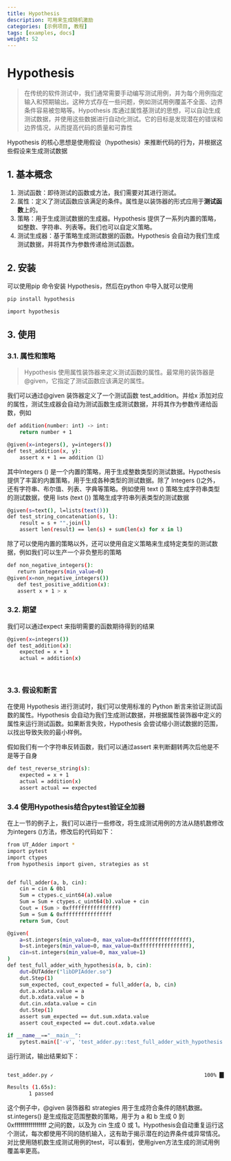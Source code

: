 ```yaml
---
title: Hypothesis
description: 可用来生成随机激励
categories: [示例项目, 教程]
tags: [examples, docs]
weight: 52
---
```



#  Hypothesis
> 在传统的软件测试中，我们通常需要手动编写测试用例，并为每个用例指定输入和预期输出。这种方式存在一些问题，例如测试用例覆盖不全面、边界条件容易被忽略等。Hypothesis 库通过属性基测试的思想，可以自动生成测试数据，并使用这些数据进行自动化测试。它的目标是发现潜在的错误和边界情况，从而提高代码的质量和可靠性

Hypothesis 的核心思想是使用假设（hypothesis）来推断代码的行为，并根据这些假设来生成测试数据

## 1. 基本概念
1. 测试函数：即待测试的函数或方法，我们需要对其进行测试。
2. 属性：定义了测试函数应该满足的条件。属性是以装饰器的形式应用于**测试函数**上的。
3. 策略：用于生成测试数据的生成器。Hypothesis 提供了一系列内置的策略，如整数、字符串、列表等。我们也可以自定义策略。
4. 测试生成器：基于策略生成测试数据的函数。Hypothesis 会自动为我们生成测试数据，并将其作为参数传递给测试函数。

## 2. 安装
可以使用pip 命令安装 Hypothesis，然后在python 中导入就可以使用
```bash hl: title:
pip install hypothesis

import hypothesis
```


## 3. 使用

### 3.1. 属性和策略   
>Hypothesis 使用属性装饰器来定义测试函数的属性。最常用的装饰器是 @given，它指定了测试函数应该满足的属性。

我们可以通过@given 装饰器定义了一个测试函数 test_addition。并给x 添加对应的属性，测试生成器会自动为测试函数生成测试数据，并将其作为参数传递给函数，例如
```bash hl: title:
def addition(number: int) -> int:
    return number + 1

@given(x=integers(), y=integers())　　
def test_addition(x, y):　　   
	assert x + 1 == addition（1）
```

其中Integers () 是一个内置的策略，用于生成整数类型的测试数据。Hypothesis 提供了丰富的内置策略，用于生成各种类型的测试数据。除了 Integers ()之外，还有字符串、布尔值、列表、字典等策略。例如使用 text () 策略生成字符串类型的测试数据，使用 lists (text ()) 策略生成字符串列表类型的测试数据
```bash hl: title:
@given(s=text(), l=lists(text()))
def test_string_concatenation(s, l):　　   
	result = s + "".join(l)　　   
	assert len(result) == len(s) + sum(len(x) for x in l)
```

除了可以使用内置的策略以外，还可以使用自定义策略来生成特定类型的测试数据，例如我们可以生产一个非负整形的策略
```bash hl: title:
def non_negative_integers():
　　return integers(min_value=0)
@given(x=non_negative_integers())
　　def test_positive_addition(x):
　　assert x + 1 > x
```

### 3.2. 期望
我们可以通过expect 来指明需要的函数期待得到的结果
```bash hl: title:
@given(x=integers())
def test_addition(x):
    expected = x + 1
    actual = addition(x)
   
    
```

### 3.3. 假设和断言
在使用 Hypothesis 进行测试时，我们可以使用标准的 Python 断言来验证测试函数的属性。Hypothesis 会自动为我们生成测试数据，并根据属性装饰器中定义的属性来运行测试函数。如果断言失败，Hypothesis 会尝试缩小测试数据的范围，以找出导致失败的最小样例。

假如我们有一个字符串反转函数，我们可以通过assert 来判断翻转两次后他是不是等于自身
```bash hl: title:
def test_reverse_string(s):
    expected = x + 1
    actual = addition(x)
	assert actual == expected
```

### 3.4 使用Hypothesis结合pytest验证全加器
在上一节的例子上，我们可以进行一些修改，将生成测试用例的方法从随机数修改为integers ()方法，修改后的代码如下：

```bash hl: title:
from UT_Adder import *
import pytest
import ctypes
from hypothesis import given, strategies as st


def full_adder(a, b, cin):
	cin = cin & 0b1
	Sum = ctypes.c_uint64(a).value
	Sum = Sum + ctypes.c_uint64(b).value + cin
	Cout = (Sum > 0xffffffffffffffff)
	Sum = Sum & 0xffffffffffffffff
	return Sum, Cout

@given(
    a=st.integers(min_value=0, max_value=0xffffffffffffffff),
    b=st.integers(min_value=0, max_value=0xffffffffffffffff),
    cin=st.integers(min_value=0, max_value=1)
)
def test_full_adder_with_hypothesis(a, b, cin):
	dut=DUTAdder("libDPIAdder.so")
	dut.Step(1)
	sum_expected, cout_expected = full_adder(a, b, cin)
	dut.a.xdata.value = a
	dut.b.xdata.value = b
	dut.cin.xdata.value = cin
	dut.Step(1)
	assert sum_expected == dut.sum.xdata.value
	assert cout_expected == dut.cout.xdata.value

if __name__=="__main__":
	pytest.main(['-v', 'test_adder.py::test_full_adder_with_hypothesis'])

```

运行测试，输出结果如下：
```bash hl: title:

test_adder.py ✓                                                 100% ██████████

Results (1.65s):
       1 passed

```

这个例子中，@given 装饰器和 strategies 用于生成符合条件的随机数据。st.integers() 是生成指定范围整数的策略，用于为 a 和 b 生成 0 到 0xffffffffffffffff 之间的数，以及为 cin 生成 0 或 1。Hypothesis会自动重复运行这个测试，每次都使用不同的随机输入，这有助于揭示潜在的边界条件或异常情况。对比使用随机数生成测试用例的test，可以看到，使用given方法生成的测试用例覆盖率更高。